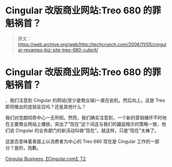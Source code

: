 # Cingular 改版商业网站:Treo 680 的罪魁祸首？

> 原文：<https://web.archive.org/web/http://techcrunch.com/2006/11/05/cingular-revamps-biz-site-treo-680-culprit/>

# Cingular 改版商业网站:Treo 680 的罪魁祸首？

、我们注意到 Cingular 的网站(至少是商业端)一直在宕机。然后向上。这是 Treo 即将推出的连锁反应吗？还是其他什么？

我们对克朗彻奇中心一无所知。然而，我们确实注意到，一个新的营销循环不时地在主要商业网站上播放，突出了“现在”这个词这与我们的鼹鼠暗示的策略一致，他们说 Cingular 的业务部门的新活动叫做“现在”。就这样，只是“现在”太棒了。

这是否意味着表面上以消费者为中心的 Treo 680 现在是 Cingular 工作的一部分？是的，抱歉。

[Cingular Business【Cingular.com】T2](https://web.archive.org/web/20201020062234/http://business.cingular.com/businesscenter/)